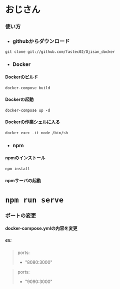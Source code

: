 おじさん
===
### 使い方

- ### githubからダウンロード

`git clone git://github.com/fastec02/Ojisan_docker`

- ### Docker

#### Dockerのビルド

`docker-compose build`

#### Dockerの起動

`docker-compose up -d`

#### Dockerの作業シェルに入る

`docker exec -it node /bin/sh`

- ### npm

#### npmのインストール

`npm install`

#### npmサーバの起動

`npm run serve`
===

### ポートの変更

####  docker-compose.ymlの内容を変更
##### ex:
>ports:
>  - "8080:3000"

>ports:
>  - "9090:3000"
